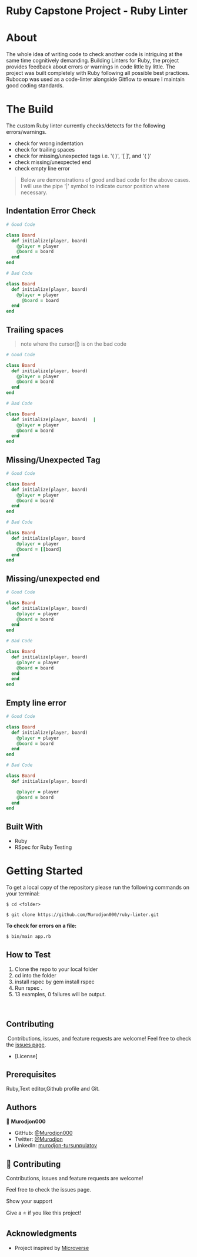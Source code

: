 # Ruby Capstone Project - Ruby Linter
# About 

The whole idea of writing code to check another code is intriguing at the same time cognitively demanding. 
Building Linters for Ruby, the project provides feedback about errors or warnings in code little by little. 
The project was built completely with Ruby following all possible best practices. Rubocop was used as a code-linter alongside Gitflow to ensure I maintain good coding standards.


# The Build
The custom Ruby linter currently checks/detects for the following errors/warnings.
- check for wrong indentation
- check for trailing spaces
- check for missing/unexpected tags i.e. '( )', '[ ]', and '{ }'
- check missing/unexpected end
- check empty line error

> Below are demonstrations of good and bad code for the above cases. I will use the pipe '|' symbol to indicate cursor position where necessary.

## Indentation Error Check
~~~ruby
# Good Code

class Board
  def initialize(player, board)
    @player = player
    @board = board
  end
end

# Bad Code

class Board
  def initialize(player, board)
    @player = player
      @board = board
  end
end
~~~

## Trailing spaces
> note where the cursor(|) is on the bad code 
~~~ruby
# Good Code

class Board
  def initialize(player, board)
    @player = player
    @board = board
  end
end

# Bad Code

class Board
  def initialize(player, board)  |
    @player = player
    @board = board
  end
end
~~~

## Missing/Unexpected Tag
~~~ruby
# Good Code

class Board
  def initialize(player, board)
    @player = player
    @board = board
  end
end

# Bad Code

class Board
  def initialize(player, board
    @player = player
    @board = [[board]
  end
end
~~~

## Missing/unexpected end
~~~ruby
# Good Code

class Board
  def initialize(player, board)
    @player = player
    @board = board
  end
end

# Bad Code

class Board
  def initialize(player, board)
    @player = player
    @board = board
  end
  end
end
~~~

## Empty line error
~~~ruby
# Good Code

class Board
  def initialize(player, board)
    @player = player
    @board = board
  end
end

# Bad Code

class Board
  def initialize(player, board)

    @player = player
    @board = board
  end
end
~~~

## Built With
- Ruby
- RSpec for Ruby Testing


# Getting Started

To get a local copy of the repository please run the following commands on your terminal:

```
$ cd <folder>
```

```
$ git clone https://github.com/Murodjon000/ruby-linter.git
```

**To check for errors on a file:** 

~~~bash
$ bin/main app.rb
~~~

## How to Test
1. Clone the repo to your local folder
2. cd into the folder
3. install rspec by gem install rspec
4. Run rspec .
5. 13 examples, 0 failures will be output.

​
## Contributing
​
Contributions, issues, and feature requests are welcome!
Feel free to check the [issues page](../../issues).
​

* [License]

## Prerequisites

Ruby,Text editor,Github profile and Git.


## Authors

👤 **Murodjon000**

- GitHub: [@Murodjon000](https://github.com/Murodjon000)
- Twitter: [@Murodjon](https://twitter.com/Murodjo91836152)
- LinkedIn: [murodjon-tursunpulatov](https://www.linkedin.com/in/murodjon-tursunpulatov-5189481b3/)


## 🤝 Contributing

Contributions, issues and feature requests are welcome!

Feel free to check the issues page.

Show your support

Give a ⭐️ if you like this project!


## Acknowledgments

- Project inspired by [Microverse](https://www.microverse.org)